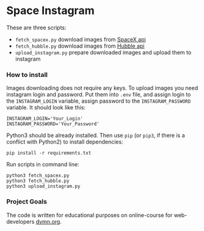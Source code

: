 # Space Instagram

These are three scripts:
- `fetch_spacex.py` download images from [SpaceX api](https://api.spacexdata.com/v3/launches)
- `fetch_hubble.py` download images from [Hubble api](http://hubblesite.org/api/v3/images?page=all)
- `upload_instagram.py` prepare downloaded images and upload them to instagram

### How to install


Images downloading does not require any keys. To upload images you need instagram login and password. Put them into
`.env` file, and assign login to the `INSTAGRAM_LOGIN` variable, assign password to the `INSTAGRAM_PASSWORD` variable.
It should look like this:

```
INSTAGRAM_LOGIN='Your_Login'
INSTAGRAM_PASSWORD='Your_Password'
```

Python3 should be already installed. 
Then use `pip` (or `pip3`, if there is a conflict with Python2) to install dependencies:
```
pip install -r requirements.txt
```

Run scripts in command line:
```
python3 fetch_spacex.py
python3 fetch_hubble.py
python3 upload_instagram.py
```

### Project Goals

The code is written for educational purposes on online-course for web-developers [dvmn.org](https://dvmn.org/).